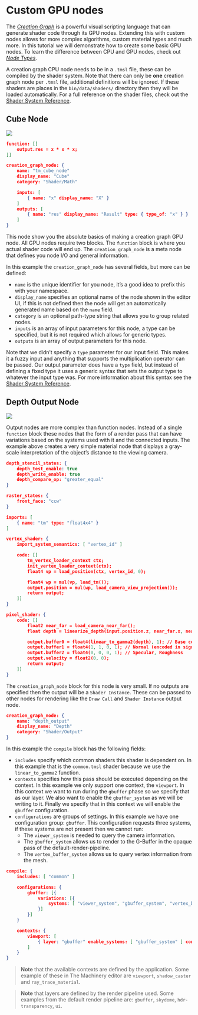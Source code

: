 # Custom GPU nodes

The [*Creation Graph*]({{the_machinery_book}}/creation_graphs/concept.html) is a powerful visual scripting language that can generate shader code through its GPU nodes. Extending this with custom nodes allows for more complex algorithms, custom material types and much more. In this tutorial we will demonstrate how to create some basic GPU nodes. To learn the difference between CPU and GPU nodes, check out [*Node Types*]({{the_machinery_book}}/creation_graphs/node_types.html). 

A creation graph CPU node needs to be in a `.tmsl` file, these can be compiled by the shader system. Note that there can only be **one** creation graph node per `.tmsl` file, additional definitions will be ignored. If these shaders are places in the `bin/data/shaders/` directory then they will be loaded automatically. For a full reference on the shader files, check out the [Shader System Reference](https://ourmachinery.com/apidoc/doc/shader_system_reference.md.html).


## Cube Node
![](https://www.dropbox.com/s/z6faxvwm0sb7i9o/tut_creation_graph_custom_cube.png?dl=1)

```json
function: [[
	output.res = x * x * x;
]]

creation_graph_node: {
	name: "tm_cube_node"
	display_name: "Cube"
	category: "Shader/Math"

	inputs: [ 
		{ name: "x" display_name: "X" } 
	]
	outputs: [
		{ name: "res" display_name: "Result" type: { type_of: "x" } }
	]
}
```

This node show you the absolute basics of making a creation graph GPU node. All GPU nodes require two blocks. The `function` block is where you actual shader code will end up. The `creation_graph_node` is a meta node that defines you node I/O and general information.

In this example the `creation_graph_node` has several fields, but more can be defined:

- `name` is the unique identifier for you node, it’s a good idea to prefix this with your namespace.
- `display_name` specifies an optional name of the node shown in the editor UI, if this is not defined then the node will get an automatically generated name based on the `name` field.
- `category` is an optional path-type string that allows you to group related nodes.
- `inputs` is an array of input parameters for this node, a type can be specified, but it is not required which allows for generic types.
- `outputs` is an array of output parameters for this node.

Note that we didn’t specify a `type` parameter for our input field. This makes it a fuzzy input and anything that supports the multiplication operator can be passed. Our output parameter does have a `type` field, but instead of defining a fixed type it uses a generic syntax that sets the output type to whatever the input type was. For more information about this syntax see the [Shader System Reference](https://ourmachinery.com/apidoc/doc/shader_system_reference.md.html).



## Depth Output Node
![](https://www.dropbox.com/s/o947fbjy9uddltn/tut_creation_graph_custom_depth_output.png?dl=1)


Output nodes are more complex than function nodes. Instead of a single `function` block these nodes that the form of a render pass that can have variations based on the systems used with it and the connected inputs. The example above creates a very simple material node that displays a gray-scale interpretation of the object’s distance to the viewing camera.

```json
depth_stencil_states: {
	depth_test_enable: true
	depth_write_enable: true
	depth_compare_op: "greater_equal"
}

raster_states: {
	front_face: "ccw"
}

imports: [
	{ name: "tm" type: "float4x4" }
]

vertex_shader: {
	import_system_semantics: [ "vertex_id" ]

	code: [[
		tm_vertex_loader_context ctx;
		init_vertex_loader_context(ctx);
		float4 vp = load_position(ctx, vertex_id, 0);

		float4 wp = mul(vp, load_tm());
		output.position = mul(wp, load_camera_view_projection());
		return output;
	]]
}

pixel_shader: {
	code: [[
		float2 near_far = load_camera_near_far();
		float depth = linearize_depth(input.position.z, near_far.x, near_far.y) * 0.01f;

		output.buffer0 = float4(linear_to_gamma2(depth), 1); // Base color, alpha
		output.buffer1 = float4(1, 1, 0, 1); // Normal (encoded in signed oct)
		output.buffer2 = float4(0, 0, 0, 1); // Specular, Roughness
		output.velocity = float2(0, 0);
		return output;
	]]
}
```

The `creation_graph_node` block for this node is very small. If no outputs are specified then the output will be a `Shader Instance`. These can be passed to other nodes for rendering like the `Draw Call` and `Shader Instance` output node.

```json
creation_graph_node: {
	name: "depth_output"
	display_name: "Depth"
	category: "Shader/Output"
}
```

In this example the `compile` block has the following fields:

- `includes` specify which common shaders this shader is dependent on. In this example that is the `common.tmsl` shader because we use the `linear_to_gamma2` function.
- `contexts` specifies how this pass should be executed depending on the context. In this example we only support one context, the `viewport`. In this context we want to run during the `gbuffer` phase so we specify that as our layer. We also want to enable the `gbuffer_system` as we will be writing to it. Finally we specify that in this context we will enable the `gbuffer` configuration.
- `configurations` are groups of settings. In this example we have one configuration group: `gbuffer`. This configuration requests three systems, if these systems are not present then we cannot run:
    - The `viewer_system` is needed to query the camera information.
    - The `gbuffer_system` allows us to render to the G-Buffer in the opaque pass of the default-render-pipeline.
    - The `vertex_buffer_system` allows us to query vertex information from the mesh.

```json
compile: {
	includes: [ "common" ]

	configurations: {
		gbuffer: [{ 
			variations: [{ 
				systems: [ "viewer_system", "gbuffer_system", "vertex_buffer_system" ]
			}]
		}]
	}

	contexts: {
		viewport: [
			{ layer: "gbuffer" enable_systems: [ "gbuffer_system" ] configuration: "gbuffer" }
		]
	}
}
```

> **Note** that the available contexts are defined by the application. Some example of these in The Machinery editor are `viewport`, `shadow_caster` and `ray_trace_material`. 

> **Note** that layers are defined by the render pipeline used. Some examples from the default render pipeline are: `gbuffer`, `skydome`, `hdr-transparency`, `ui`. 
